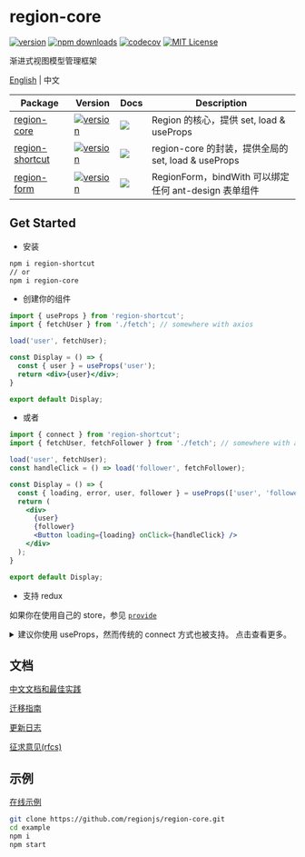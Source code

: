 # region-core

[![version](https://img.shields.io/npm/v/region-core.svg?style=flat-square)](http://npm.im/region-core)
[![npm downloads](https://img.shields.io/npm/dm/region-core.svg?style=flat-square)](https://www.npmjs.com/package/region-core)
[![codecov](https://codecov.io/gh/regionjs/region-core/branch/develop/graph/badge.svg)](https://codecov.io/gh/regionjs/region-core)
[![MIT License](https://img.shields.io/npm/l/region-core.svg?style=flat-square)](http://opensource.org/licenses/MIT)

渐进式视图模型管理框架

[English](https://github.com/regionjs/region-core/blob/master/docs/README.md) | 中文

| Package | Version | Docs | Description |
| --- | --- | --- | --- |
| [region-core](https://github.com/regionjs/region-core) | [![version](https://img.shields.io/npm/v/region-core.svg?style=flat-square)](http://npm.im/region-core) | [![](https://img.shields.io/badge/API-markdown-blue.svg?style=flat-square)](https://github.com/regionjs/region-core/blob/master/docs/Document.md) | Region 的核心，提供 set, load & useProps |
| [region-shortcut](https://github.com/regionjs/region-shortcut) | [![version](https://img.shields.io/npm/v/region-shortcut.svg?style=flat-square)](http://npm.im/region-shortcut) | [![](https://img.shields.io/badge/API-markdown-blue.svg?style=flat-square)](https://github.com/regionjs/region-shortcut/blob/master/README.md) | region-core 的封装，提供全局的 set, load & useProps |
| [region-form](https://github.com/regionjs/region-form) | [![version](https://img.shields.io/npm/v/region-form.svg?style=flat-square)](http://npm.im/region-form) | [![](https://img.shields.io/badge/API-markdown-blue.svg?style=flat-square)](https://github.com/regionjs/region-form/blob/master/README.md) | RegionForm，bindWith 可以绑定任何 ant-design 表单组件 |

## Get Started

- 安装

```bash
npm i region-shortcut
// or
npm i region-core
```

- 创建你的组件

```jsx harmony
import { useProps } from 'region-shortcut';
import { fetchUser } from './fetch'; // somewhere with axios

load('user', fetchUser);

const Display = () => {
  const { user } = useProps('user');
  return <div>{user}</div>;
}

export default Display;
```

- 或者

```jsx harmony
import { connect } from 'region-shortcut';
import { fetchUser, fetchFollower } from './fetch'; // somewhere with axios

load('user', fetchUser);
const handleClick = () => load('follower', fetchFollower);

const Display = () => {
  const { loading, error, user, follower } = useProps(['user', 'follower']);
  return (
    <div>
      {user}
      {follower}
      <Button loading={loading} onClick={handleClick} />
    </div>
  );
}

export default Display;
```

- 支持 redux

如果你在使用自己的 store，参见 [`provide`](https://github.com/regionjs/region-core/blob/master/docs/PrivateAPI-zh_CN.md#provide)

<details>
  <summary>
    建议你使用 useProps，然而传统的 connect 方式也被支持。
    点击查看更多。
  </summary>

- 创建你的组件

```jsx harmony
import { connect } from 'region-shortcut';

const Display = ({ user }) => <div>{user}</div>

export default connect('user')(Display);
```

- 或者

```jsx harmony
import { connect } from 'region-shortcut';

const Display = ({ loading, error, user, follower }) => (
  <div>
    {user}
    {follower}
    <Button loading={loading} onClick={handleClick} />
  </div>
);

export default connect(['user', 'follower'])(Display);
```
</details>

## 文档

[中文文档和最佳实践](https://github.com/regionjs/region-core/blob/master/docs/Document-zh_CN.md)

[迁移指南](https://github.com/regionjs/region-core/blob/master/docs/Migrate-zh_CN.md)

[更新日志](https://github.com/regionjs/region-core/blob/master/docs/CHANGELOG.md)

[征求意见(rfcs)](https://github.com/regionjs/rfcs/issues)

## 示例

[在线示例](https://regionjs.github.io/region-core/)

```bash
git clone https://github.com/regionjs/region-core.git
cd example
npm i
npm start
```
